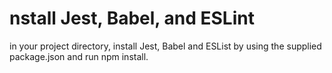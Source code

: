 <h1> nstall Jest, Babel, and ESLint </h1>
<p> in your project directory, install Jest, Babel and ESList by using the supplied package.json and run npm install. </p>
